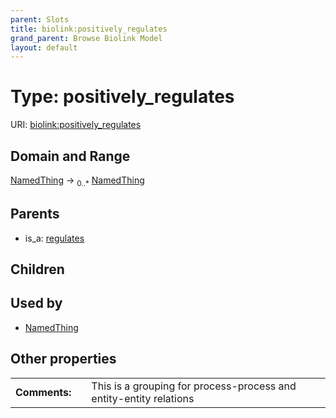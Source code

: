 ```yaml
---
parent: Slots
title: biolink:positively_regulates
grand_parent: Browse Biolink Model
layout: default
---
```


# Type: positively_regulates




URI: [biolink:positively_regulates](https://w3id.org/biolink/vocab/positively_regulates)

## Domain and Range

[NamedThing](NamedThing.md) ->  <sub>0..*</sub> [NamedThing](NamedThing.md)

## Parents

 *  is_a: [regulates](regulates.md)

## Children


## Used by

 * [NamedThing](NamedThing.md)

## Other properties

|  |  |  |
| --- | --- | --- |
| **Comments:** | | This is a grouping for process-process and entity-entity relations |

